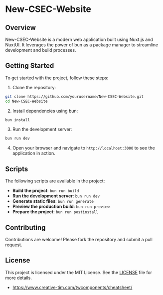 # New-CSEC-Website

## Overview

New-CSEC-Website is a modern web application built using Nuxt.js and NuxtUI. It leverages the power of bun as a package manager to streamline development and build processes.

## Getting Started

To get started with the project, follow these steps:

1. Clone the repository:

  ```sh
  git clone https://github.com/yourusername/New-CSEC-Website.git
  cd New-CSEC-Website
  ```

2. Install dependencies using bun:

  ```sh
  bun install
  ```

3. Run the development server:

  ```sh
  bun run dev
  ```

4. Open your browser and navigate to `http://localhost:3000` to see the application in action.

## Scripts

The following scripts are available in the project:

- **Build the project**: `bun run build`
- **Run the development server**: `bun run dev`
- **Generate static files**: `bun run generate`
- **Preview the production build**: `bun run preview`
- **Prepare the project**: `bun run postinstall`

## Contributing

Contributions are welcome! Please fork the repository and submit a pull request.

## License

This project is licensed under the MIT License. See the [LICENSE](LICENSE) file for more details.

* https://www.creative-tim.com/twcomponents/cheatsheet/
